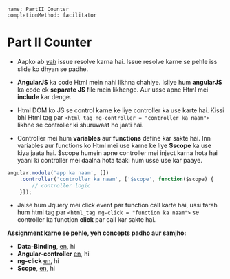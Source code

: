 ```ngMeta
name: PartII Counter
completionMethod: facilitator
```
# Part II Counter

- Aapko ab _[yeh](https://github.com/vidur149/angular-multifunctional/issues/2)_ issue resolve karna hai. Issue resolve karne se pehle iss slide ko dhyan se padhe.

- **AngularJS** ka code Html mein nahi likhna chahiye. Isliye hum **angularJS** ka code ek **separate JS** file mein likhenge. Aur usse apne Html mei **include** kar denge.

- Html DOM ko JS se control karne ke liye controller ka use karte hai. 
Kissi bhi Html tag par ```<html_tag ng-controller = "controller ka naam">``` likhne se controller ki shuruwaat ho jaati hai.

- Controller mei hum **variables** aur **functions** define kar sakte hai. Inn variables aur functions ko Html mei use karne ke liye **$scope** ka use kiya jaata hai. $scope humein apne controller mei inject karna hota hai yaani ki controller mei daalna hota taaki hum usse use kar paaye.
```javascript
angular.module('app ka naam', [])
	.controller('controller ka naam', ['$scope', function($scope) {
	   	// controller logic
	}]);
```
- Jaise hum Jquery mei click event par function call karte hai, ussi tarah hum html tag par 
    ```<html_tag ng-click = "function ka naam">``` se controller ka function **click** par call kar sakte hai. 

**Assignment karne se pehle, yeh concepts padho aur samjho:**
  - **Data-Binding**, [en](http://learnkode.com/Tutorial/Angular/angular-databinding), hi
  - **Angular-controller** [en](https://www.w3schools.com/angular/angular_modules.asp#ez-insert-after-placeholder-124), hi
  - **ng-click** [en](http://tutlane.com/tutorial/angularjs/angularjs-ng-click-event-function-with-example), hi
  - **Scope**, [en](https://www.w3schools.com/angular/angular_scopes.asp), hi